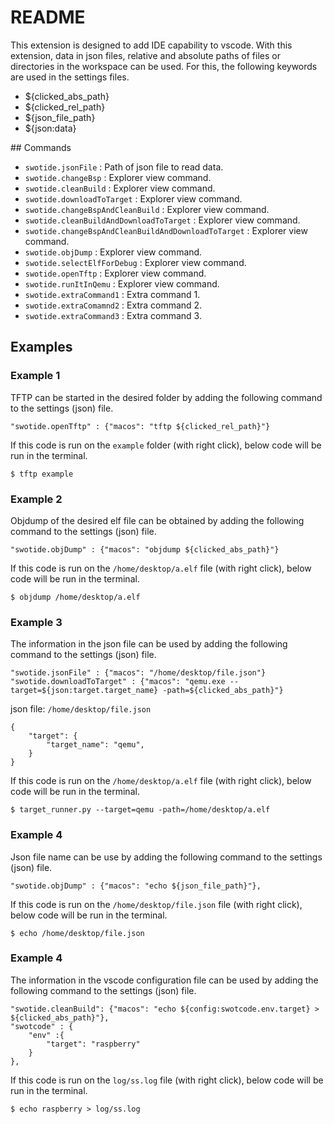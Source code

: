 # README

This extension is designed to add IDE capability to vscode. With this extension, 
data in json files, relative and absolute paths of files or directories in the
workspace can be used. For this, the following keywords are used in the 
settings files.

 - ${clicked_abs_path}
 - ${clicked_rel_path}
 - ${json_file_path}
 - ${json:data}

## Commands

 - `swotide.jsonFile` : Path of json file to read data.
 - `swotide.changeBsp` : Explorer view command. 
 - `swotide.cleanBuild` : Explorer view command. 
 - `swotide.downloadToTarget` : Explorer view command. 
 - `swotide.changeBspAndCleanBuild` : Explorer view command. 
 - `swotide.cleanBuildAndDownloadToTarget` : Explorer view command. 
 - `swotide.changeBspAndCleanBuildAndDownloadToTarget` : Explorer view command. 
 - `swotide.objDump` : Explorer view command. 
 - `swotide.selectElfForDebug` : Explorer view command. 
 - `swotide.openTftp` : Explorer view command. 
 - `swotide.runItInQemu` : Explorer view command. 
 - `swotide.extraCommand1` : Extra command 1.
 - `swotide.extraComamnd2` : Extra command 2.
 - `swotide.extraCommand3` : Extra command 3.
  
## Examples

### Example 1

TFTP can be started in the desired folder by adding the following command to the
settings (json) file.

```
"swotide.openTftp" : {"macos": "tftp ${clicked_rel_path}"}
```
If this code is run on the `example` folder (with right click), below code will be run in the terminal.

```
$ tftp example
```

### Example 2

Objdump of the desired elf file can be obtained by adding the following command to the settings (json) file.

```
"swotide.objDump" : {"macos": "objdump ${clicked_abs_path}"}
```

If this code is run on the `/home/desktop/a.elf` file (with right click), below code will be run in the terminal.

```
$ objdump /home/desktop/a.elf
```

### Example 3

The information in the json file can be used by adding the following command to the settings (json) file.

```
"swotide.jsonFile" : {"macos": "/home/desktop/file.json"}
"swotide.downloadToTarget" : {"macos": "qemu.exe --target=${json:target.target_name} -path=${clicked_abs_path}"}
```

json file: `/home/desktop/file.json`
```
{
    "target": {
        "target_name": "qemu",
    }
}
```

If this code is run on the `/home/desktop/a.elf` file (with right click), below code will be run in the terminal.

```
$ target_runner.py --target=qemu -path=/home/desktop/a.elf
```

### Example 4

Json file name can be use by adding the following command to the settings (json) file.

```
"swotide.objDump" : {"macos": "echo ${json_file_path}"},
```

If this code is run on the `/home/desktop/file.json` file (with right click), below code will be run in the terminal.

```
$ echo /home/desktop/file.json
```

### Example 4

The information in the vscode configuration file can be used by adding the following command to the settings (json) file.

```
"swotide.cleanBuild": {"macos": "echo ${config:swotcode.env.target} > ${clicked_abs_path}"},
"swotcode" : {
    "env" :{
        "target": "raspberry"
    }
},
```

If this code is run on the `log/ss.log` file (with right click), below code will be run in the terminal.

```
$ echo raspberry > log/ss.log
```